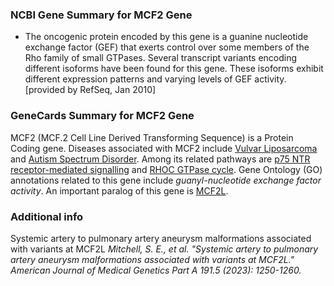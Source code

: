 ### NCBI Gene Summary for MCF2 Gene
[](https://www.ncbi.nlm.nih.gov/gene/4168)
- The oncogenic protein encoded by this gene is a guanine nucleotide exchange factor (GEF) that exerts control over some members of the Rho family of small GTPases. Several transcript variants encoding different isoforms have been found for this gene. These isoforms exhibit different expression patterns and varying levels of GEF activity.[provided by RefSeq, Jan 2010]
    
### GeneCards Summary for MCF2 Gene

MCF2 (MCF.2 Cell Line Derived Transforming Sequence) is a Protein Coding gene. Diseases associated with MCF2 include [Vulvar Liposarcoma](http://www.malacards.org/card/vulvar_liposarcoma "See Vulvar Liposarcoma at MalaCards") and [Autism Spectrum Disorder](http://www.malacards.org/card/autism_spectrum_disorder "See Autism Spectrum Disorder at MalaCards"). Among its related pathways are [p75 NTR receptor-mediated signalling](https://pathcards.genecards.org/card/p75_ntr_receptor-mediated_signalling "See p75 NTR receptor-mediated signalling at Pathcards") and [RHOC GTPase cycle](https://pathcards.genecards.org/card/rhoc_gtpase_cycle "See RHOC GTPase cycle at Pathcards"). Gene Ontology (GO) annotations related to this gene include _guanyl-nucleotide exchange factor activity_. An important paralog of this gene is [MCF2L](https://www.genecards.org/cgi-bin/carddisp.pl?gene=MCF2L).


### Additional info
Systemic artery to pulmonary artery aneurysm malformations associated with variants at MCF2L
*Mitchell, S. E., et al. "Systemic artery to pulmonary artery aneurysm malformations associated with variants at MCF2L." American Journal of Medical Genetics Part A 191.5 (2023): 1250-1260.*